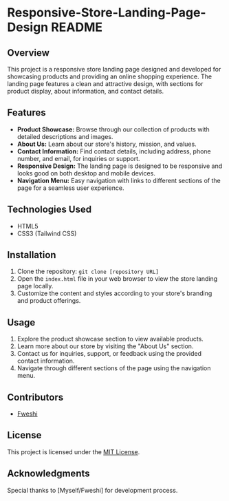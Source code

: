 # Responsive-Store-Landing-Page-Design README

## Overview
This project is a responsive store landing page designed and developed for showcasing products and providing an online shopping experience. The landing page features a clean and attractive design, with sections for product display, about information, and contact details.

## Features
- **Product Showcase:** Browse through our collection of products with detailed descriptions and images.
- **About Us:** Learn about our store's history, mission, and values.
- **Contact Information:** Find contact details, including address, phone number, and email, for inquiries or support.
- **Responsive Design:** The landing page is designed to be responsive and looks good on both desktop and mobile devices.
- **Navigation Menu:** Easy navigation with links to different sections of the page for a seamless user experience.

## Technologies Used
- HTML5
- CSS3 (Tailwind CSS)

## Installation
1. Clone the repository: `git clone [repository URL]`
2. Open the `index.html` file in your web browser to view the store landing page locally.
3. Customize the content and styles according to your store's branding and product offerings.

## Usage
1. Explore the product showcase section to view available products.
2. Learn more about our store by visiting the "About Us" section.
3. Contact us for inquiries, support, or feedback using the provided contact information.
4. Navigate through different sections of the page using the navigation menu.

## Contributors
- [Fweshi](https://github.com/fweshi)


## License
This project is licensed under the [MIT License](LICENSE).

## Acknowledgments
Special thanks to [Myself/Fweshi] for development process.
